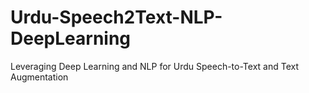 # Urdu-Speech2Text-NLP-DeepLearning
Leveraging Deep Learning and NLP for Urdu Speech-to-Text and Text Augmentation
